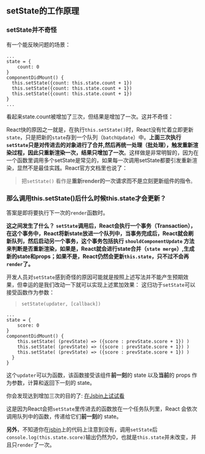 

## setState的工作原理

### setState并不奇怪

有一个能反映问题的场景：

```
...
state = {
    count: 0
}
componentDidMount() {
  this.setState({count: this.state.count + 1})
  this.setState({count: this.state.count + 1})
  this.setState({count: this.state.count + 1})
}
...
```

看起来state.count被增加了三次，但结果是增加了一次。这并不奇怪：

React快的原因之一就是，在执行`this.setState()`时，React没有忙着立即更新`state`，只是把新的`state`存到一个队列（`batchUpdate`）中。**上面三次执行`setState`只是对传进去的对象进行了合并,然后再统一处理（批处理），触发重新渲染过程，因此只重新渲染一次，结果只增加了一次**。这样做是非常明智的，因为在一个函数里调用多个setState是常见的，如果每一次调用setState都要引发重新渲染，显然不是最佳实践。React官方文档里也说了：

> 把`setState()` 看作是**重新render的一次请求而不是立刻更新组件的指令**。



### 那么调用this.setState()后什么时候this.state才会更新？

答案是即将要执行下一次的`render`函数时。



**这之间发生了什么？**
**`setState`调用后，React会执行一个事务（Transaction），在这个事务中，React将新state放进一个队列中，当事务完成后，React就会刷新队列，然后启动另一个事务，这个事务包括执行 `shouldComponentUpdate` 方法来判断是否重新渲染，如果是，React就会进行state合并（`state merge`）,生成新的state和props；如果不是，React仍然会更新`this.state`，只不过不会再`render`了。**

开发人员对`setState`感到奇怪的原因可能就是按照上述写法并不能产生预期效果，但幸运的是我们改动一下就可以实现上述累加效果：
这归功于`setState`可以接受函数作为参数：

> `setState(updater, [callback])`

```
...
state = {
    score: 0
}
componentDidMount() {
    this.setState( (prevState) => ({score : prevState.score + 1}) )
    this.setState( (prevState) => ({score : prevState.score + 1}) )
    this.setState( (prevState) => ({score : prevState.score + 1}) )
  }
}
```

这个`updater`可以为函数，该函数接受该组件**前一刻**的 state 以及**当前**的 props 作为参数，计算和返回下一刻的 state。

你会发现达到增加三次的目的了: [在Jsbin上试试看](http://jsbin.com/nazazo/edit?html,js,console,output)

这是因为React会把`setState`里传进去的函数放在一个任务队列里，React 会依次调用队列中的函数，传递给它们**前一刻**的 state。

**另外**，不知道你在[jsbin](http://jsbin.com/nazazo/edit?html,js,console,output)上的代码上注意到没有，调用`setState`后`console.log(this.state.score)`输出仍然为0，也就是`this.state`并未改变，并且只`render`了一次。